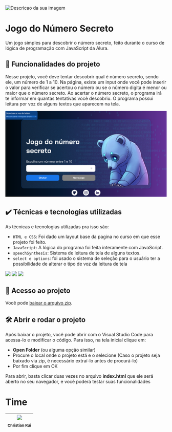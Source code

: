 ![Descricao da sua imagem](https://repository-images.githubusercontent.com/933596636/9b8ae1f4-f062-4c75-9f88-a538be0bb622)

# Jogo do Número Secreto

Um jogo simples para descobrir o número secreto, feito durante o curso de lógica de programação com JavaScript da Alura.

## 🔨 Funcionalidades do projeto

Nesse projeto, você deve tentar descobrir qual é número secreto, sendo ele, um número de 1 a 10. Na página, existe um input onde você pode inserir o valor para verificar se acertou o número ou se o número digita é menor ou maior que o número secreto. Ao acertar o número secreto, o programa irá te informar em quantas tentativas você descobriu. O programa possui leitura por voz de alguns textos que aparecem na tela. 

![](./img/JogoNumeroSecretoCaptura.png)

## ✔️ Técnicas e tecnologias utilizadas

As técnicas e tecnologias utilizadas pra isso são:

- `HTML e CSS`: Foi dado um layout base da pagina no curso em que esse projeto foi feito.
-  `JavaScript`: A lógica do programa foi feita interamente com JavaScript.
- `speechSynthesis`: Sistema de leitura de tela de alguns textos.
- `select e options`: foi usado o sistema de seleção para o usuário ter a possibilidade de alterar o tipo de voz da leitura de tela

<div>
  <img src="https://img.shields.io/badge/HTML-239120?style-for-the-badge&logo-html5&logoColor-white">
  <img src="https://img.shields.io/badge/CSS-239120?&style-for-the-badge&logo-css3&logoColor-white">
  <img src="https://img.shields.io/badge/JavaScript-F2DF1E?style-for-the-badge&logo-javascript&logoColor-black">
</div>

## 📁 Acesso ao projeto

Você pode [baixar o arquivo zip](https://github.com/Christian-Rui/jogo-numero-secreto-ONE/archive/refs/heads/main.zip).

## 🛠️ Abrir e rodar o projeto

Após baixar o projeto, você pode abrir com o Visual Studio Code para acessa-lo e modificar o código. Para isso, na tela inicial clique em:

- **Open Folder** (ou alguma opção similar)
- Procure o local onde o projeto está e o selecione (Caso o projeto seja baixado via zip, é necessário extraí-lo antes de procurá-lo)
- Por fim clique em OK

Para  abrir, basta clicar duas vezes no arquivo **index.html** que ele será aberto no seu navegador, e você poderá testar suas funcionalidades

# Time

| [<img loading="lazy" src="https://avatars.githubusercontent.com/u/113655013?v=4" width=115><br><sub>Christian Rui</sub>](https://github.com/Christian-Rui)
| :---: |
